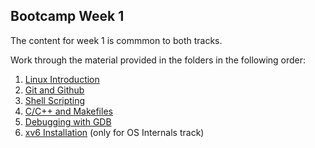 ## Bootcamp Week 1

The content for week 1 is commmon to both tracks.

Work through the material provided in the folders in the following order:

1. [Linux Introduction](linux/README.md)
2. [Git and Github](Git_and_Github/README.md)
3. [Shell Scripting](shell_scripting/README.md)
4. [C/C++ and Makefiles](cpp_makefiles/README.md)
5. [Debugging with GDB](Debugging_with_GDB/README.md)
6. [xv6 Installation](xv6_Installation/README.md) (only for OS Internals track)